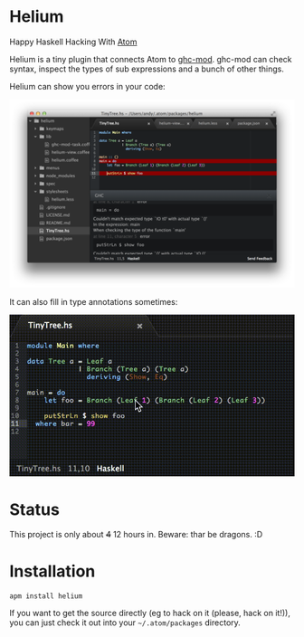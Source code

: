 # Helium

Happy Haskell Hacking With [Atom](http://atom.io)

Helium is a tiny plugin that connects Atom to [ghc-mod](https://github.com/kazu-yamamoto/ghc-mod).
ghc-mod can check syntax, inspect the types of sub expressions and a bunch of
other things.

Helium can show you errors in your code:

![Compiler feedback](https://github.com/andyfriesen/Helium/raw/master/img/helium.png)

It can also fill in type annotations sometimes:

![Insert Type](https://github.com/andyfriesen/Helium/raw/master/img/helium-demo.gif)

# Status

This project is only about ~~4~~ 12 hours in.  Beware: thar be dragons. :D

# Installation

```shell
apm install helium
```

If you want to get the source directly (eg to hack on it (please, hack on it!)), you can just check it out into your
`~/.atom/packages` directory.
